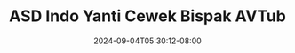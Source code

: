 --- 
title: "ASD Indo Yanti Cewek Bispak  AVTub"
description: "nonton  video bokep ASD Indo Yanti Cewek Bispak  AVTub tiktok    "
date: 2024-09-04T05:30:12-08:00
file_code: "lrvpfhvxon9n"
draft: false
cover: "p3t7kbs6a4uspcnp.jpg"
tags: ["ASD", "Indo", "Yanti", "Cewek", "Bispak", "AVTub", "bokep-indo", "bokep-viral", "bokep-ig"]
length: 1524
fld_id: "1483165"
foldername: "Asd indo 1"
categories: ["Asd indo 1"]
views: 0
---